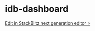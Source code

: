 # idb-dashboard

[Edit in StackBlitz next generation editor ⚡️](https://stackblitz.com/~/github.com/karanjakinyanjui/idb-dashboard)
